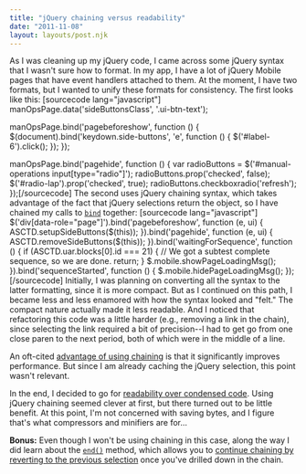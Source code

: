 ```yaml
---
title: "jQuery chaining versus readability"
date: "2011-11-08"
layout: layouts/post.njk
---
```


As I was cleaning up my jQuery code, I came across some jQuery syntax that I
wasn't sure how to format. In my app, I have a lot of jQuery Mobile pages that
have event handlers attached to them. At the moment, I have two formats, but I
wanted to unify these formats for consistency. The first looks like this:
\[sourcecode lang="javascript"\] manOpsPage.data('sideButtonsClass',
'.ui-btn-text');

manOpsPage.bind('pagebeforeshow', function () {
$(document).bind('keydown.side-buttons', 'e', function () {
$('#label-6').click();
}); });

manOpsPage.bind('pagehide', function () { var radioButtons =
$('#manual-operations input\[type="radio"\]'); radioButtons.prop('checked', false); $('#radio-lap').prop('checked',
true); radioButtons.checkboxradio('refresh'); });\[/sourcecode\] The second uses
jQuery chaining syntax, which takes advantage of the fact that jQuery selections
return the object, so I have chained my calls to
[`bind`](http://api.jquery.com/bind/) together: \[sourcecode lang="javascript"\]
$('div\[data-role="page"\]').bind('pagebeforeshow',
function (e, ui) {
ASCTD.setupSideButtons($(this));
}).bind('pagehide', function (e, ui) {
ASCTD.removeSideButtons($(this));
}).bind('waitingForSequence', function () { if (ASCTD.uar.blocks\[0\].id === 21)
{ // We got a subtest complete sequence, so we are done. return; }
$.mobile.showPageLoadingMsg(); }).bind('sequenceStarted', function () {
\$.mobile.hidePageLoadingMsg(); });\[/sourcecode\] Initially, I was planning on
converting all the syntax to the latter formatting, since it is more compact.
But as I continued on this path, I became less and less enamored with how the
syntax looked and "felt." The compact nature actually made it less readable. And
I noticed that refactoring this code was a little harder (e.g., removing a link
in the chain), since selecting the link required a bit of precision--I had to
get go from one close paren to the next period, both of which were in the middle
of a line.

An oft-cited
[advantage of using chaining](http://tobiasahlin.com/blog/quick-guide-chaining-in-jquery/)
is that it significantly improves performance. But since I am already caching
the jQuery selection, this point wasn't relevant.

In the end, I decided to go for
[readability over condensed code](http://davidwalsh.name/javascript-short-code).
Using jQuery chaining seemed clever at first, but there turned out to be little
benefit. At this point, I'm not concerned with saving bytes, and I figure that's
what compressors and minifiers are for...

**Bonus:** Even though I won't be using chaining in this case, along the way I
did learn about the [`end()`](http://api.jquery.com/end/) method, which allows
you to
[continue chaining by reverting to the previous selection](http://www.tvidesign.co.uk/blog/improve-your-jquery-25-excellent-tips.aspx#tip10)
once you've drilled down in the chain.
